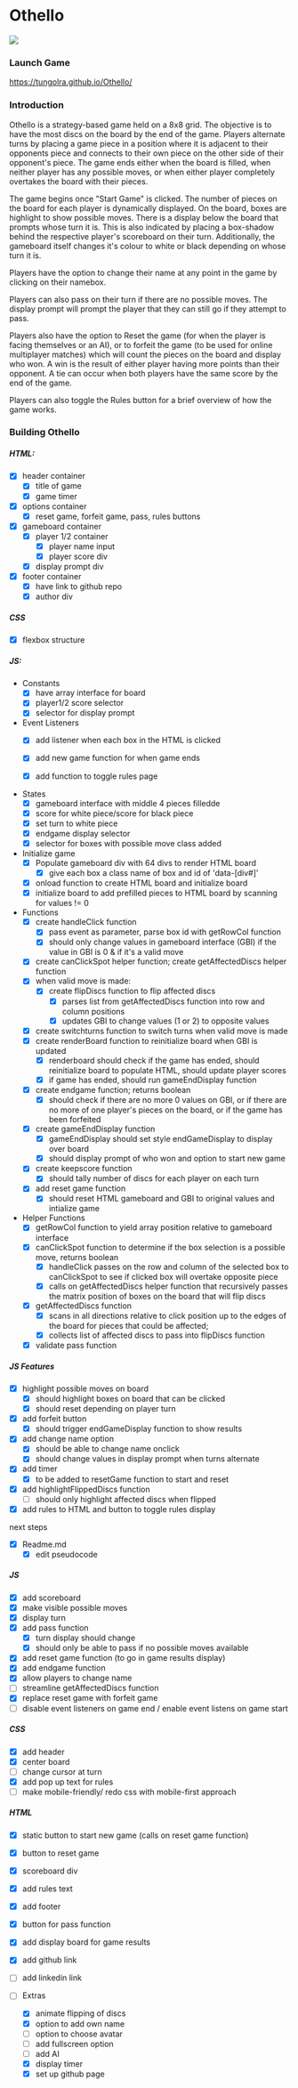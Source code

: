 # Othello

<img src="images/othello-img.png">

### Launch Game
https://tungolra.github.io/Othello/

### Introduction

Othello is a strategy-based game held on a 8x8 grid. The objective is to have the most discs on the board by the end of the game. Players alternate turns by placing a game piece in a position where it is adjacent to their opponents piece and connects to their own piece on the other side of their opponent's piece. The game ends either when the board is filled, when neither player has any possible moves, or when either player completely overtakes the board with their pieces. 

The game begins once "Start Game" is clicked. The number of pieces on the board for each player is dynamically displayed. On the board, boxes are highlight to show possible moves. There is a display below the board that prompts whose turn it is. This is also indicated by placing a box-shadow behind the respective player's scoreboard on their turn. Additionally, the gameboard itself changes it's colour to white or black depending on whose turn it is. 

Players have the option to change their name at any point in the game by clicking on their namebox. 

Players can also pass on their turn if there are no possible moves. The display prompt will prompt the player that they can still go if they attempt to pass. 

Players also have the option to Reset the game (for when the player is facing themselves or an AI), or to forfeit the game (to be used for online multiplayer matches) which will count the pieces on the board and display who won. A win is the result of either player having more points than their opponent. A tie can occur when both players have the same score by the end of the game. 

Players can also toggle the Rules button for a brief overview of how the game works. 


### Building Othello 

##### HTML:

- [x] header container
  - [x] title of game
  - [x] game timer
- [x] options container
  - [x] reset game, forfeit game, pass, rules buttons
- [x] gameboard container
  - [x] player 1/2 container
    - [x] player name input
    - [x] player score div
  - [x] display prompt div
- [x] footer container
  - [x] have link to github repo 
  - [x] author div
##### CSS 
- [x] flexbox structure

##### JS:
- Constants
  - [x] have array interface for board
  - [x] player1/2 score selector
  - [x] selector for display prompt

- Event Listeners
  - [x] add listener when each box in the HTML is clicked
  - [x] add new game function for when game ends
  - [x] add function to toggle rules page


- States
  - [x] gameboard interface with middle 4 pieces filledde 
  - [x] score for white piece/score for black piece
  - [x] set turn to white piece
  - [x] endgame display selector
  - [x] selector for boxes with possible move class added

- Initialize game
  - [x] Populate gameboard div with 64 divs to render HTML board
    - [x] give each box a class name of box and id of 'data-[div#]'
  - [x] onload function to create HTML board and initialize board
  - [x] initialize board to add prefilled pieces to HTML board by scanning for values != 0

- Functions
  - [x] create handleClick function
    - [x] pass event as parameter, parse box id with getRowCol function
    - [x] should only change values in gameboard interface (GBI) if the value in GBI is 0 & if it's a valid move 
  - [x] create canClickSpot helper function; create getAffectedDiscs helper function
  - [x] when valid move is made: 
    - [x] create flipDiscs function to flip affected discs
      - [x] parses list from getAffectedDiscs function into row and column positions
      - [x] updates GBI to change values (1 or 2) to opposite values
  - [x] create switchturns function to switch turns when valid move is made 
  - [x] create renderBoard function to reinitialize board when GBI is updated 
    - [x] renderboard should check if the game has ended, should reinitialize board to populate HTML, should update player scores
    - [x] if game has ended, should run gameEndDisplay function
  - [x] create endgame function; returns boolean
    - [x] should check if there are no more 0 values on GBI, or if there are no more of one player's pieces on the board, or if the game has been forfeited
  - [x] create gameEndDisplay function
    - [x] gameEndDisplay should set style endGameDisplay to display over board
    - [x] should display prompt of who won and option to start new game
  - [x] create keepscore function 
    - [x] should tally number of discs for each player on each turn 
  - [x] add reset game function
    - [x] should reset HTML gameboard and GBI to original values and intialize game

- Helper Functions
  - [x] getRowCol function to yield array position relative to gameboard interface
  - [x] canClickSpot function to determine if the box selection is a possible move, returns boolean
    - [x] handleClick passes on the row and column of the selected box to canClickSpot to see if clicked box will overtake opposite piece
    - [x] calls on getAffectedDiscs helper function that recursively passes the matrix position of boxes on the board that will flip discs
  - [x] getAffectedDiscs function 
    - [x] scans in all directions relative to click position up to the edges of the board for pieces that could be affected; 
    - [x] collects list of affected discs to pass into flipDiscs function
  - [x] validate pass function 
  
##### JS Features
- [x] highlight possible moves on board
  - [x] should highlight boxes on board that can be clicked
  - [x] should reset depending on player turn
- [x] add forfeit button 
  - [x] should trigger endGameDisplay function to show results
- [x] add change name option 
  - [x] should be able to change name onclick 
  - [x] should change values in display prompt when turns alternate
- [x] add timer 
  - [x] to be added to resetGame function to start and reset
- [x] add highlightFlippedDiscs function
  - [ ] should only highlight affected discs when flipped
- [x] add rules to HTML and button to toggle rules display

next steps

- [x] Readme.md
  - [x] edit pseudocode

##### JS
  - [x] add scoreboard
  - [x] make visible possible moves
  - [x] display turn
  - [x] add pass function
    - [x] turn display should change
    - [x] should only be able to pass if no possible moves available
  - [x] add reset game function (to go in game results display)
  - [x] add endgame function
  - [x] allow players to change name
  - [ ] streamline getAffectedDiscs function
  - [x] replace reset game with forfeit game
  - [ ] disable event listeners on game end / enable event listens on game start

##### CSS
  - [x] add header
  - [x] center board
  - [ ] change cursor at turn
  - [x] add pop up text for rules
  - [ ] make mobile-friendly/ redo css with mobile-first approach

##### HTML
  - [x] static button to start new game (calls on reset game function)
  - [x] button to reset game
  - [x] scoreboard div
  - [x] add rules text
  - [x] add footer
  - [x] button for pass function
  - [x] add display board for game results
  - [x] add github link
  - [ ] add linkedin link

- [ ] Extras
  - [x] animate flipping of discs
  - [x] option to add own name
  - [ ] option to choose avatar
  - [ ] add fullscreen option
  - [ ] add AI
  - [x] display timer
  - [x] set up github page
